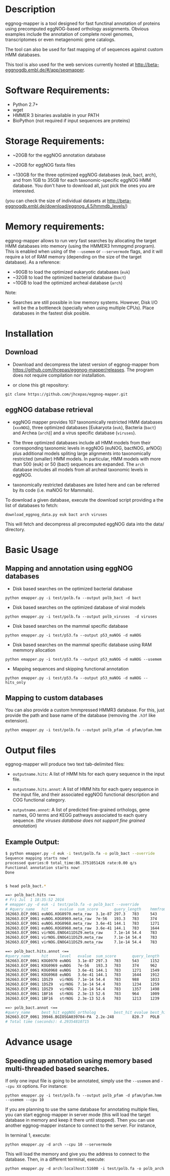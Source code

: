 # Description

eggnog-mapper is a tool designed for fast functinal annotation of proteins using
precomputed eggNOG-based orthology assignments. Obvious examples include the
annotation of complete novel genomes, transcriptomes or even metagenomic gene
catalogs.

The tool can also be used for fast mapping of of sequences against custom HMM
databases. 

This tool is also used for the web services currently hosted at
http://beta-eggnogdb.embl.de/#/app/seqmapper.

# Software Requirements: 

- Python 2.7+
- wget 
- HMMER 3 binaries available in your PATH
- BioPython (not required if input sequences are proteins)

# Storage Requirements:

- ~20GB for the eggNOG annotation database

- ~20GB for eggNOG fasta files

- ~130GB for the three optimized eggNOG databases (euk, bact, arch), and from
  1GB to 35GB for each taxonomic-specific eggNOG HMM database. You don't have to
  download all, just pick the ones you are interested.

(you can check the size of individual datasets at
http://beta-eggnogdb.embl.de/download/eggnog_4.5/hmmdb_levels/)

# Memory requirements:

eggnog-mapper allows to run very fast searches by allocating the target HMM
databases into memory (using the HMMER3 hmmpgmd program). This is enabled when
using of the `--usemem` or `--servermode` flags, and it will require a lot of
RAM memory (depending on the size of the target database). As a reference:

- ~90GB to load the optimized eukaryotic databases (`euk`)
- ~32GB to load the optimized bacterial database (`bact`)
- ~10GB to load the optimized archeal database (`arch`)

Note: 

- Searches are still possible in low memory systems. However, Disk I/O will be
  the a bottleneck (specially when using multiple CPUs). Place databases in
  the fastest disk posible.


# Installation 

## Download

- Download and decompress the latest version of eggnog-mapper from
  https://github.com/jhcepas/eggnog-mapper/releases. The program does not
  require compilation nor installation.

- or clone this git repository:

```
git clone https://github.com/jhcepas/eggnog-mapper.git
```

## eggNOG database retrieval 

- eggNOG mapper provides 107 taxonomically restricted HMM databases (`xxxNOG`),
  three optimized databases [Eukaryota (`euk`), Bacteria (`bact`) and Archea (`arch`)]
  and a virus specific database (`viruses`).

- The three optimized databases include all HMM models from their corresponding
  taxonomic levels in eggNOG (euNOG, bactNOG, arNOG) plus additional models
  spliting large alignments into taxonomically restricted (smaller) HMM
  models. In particular, HMM models with more than 500 (euk) or 50 (bact)
  sequences are expanded. The `arch` database includes all models from all
  archeal taxonomic levels in eggNOG.

- taxonomically restricted databases are listed here and can be referred by its
  code (i.e. maNOG for Mammals).


To download a given database, execute the download script providing a the list
of databases to fetch:

```
download_eggnog_data.py euk bact arch viruses
```

This will fetch and decompress all precomputed eggNOG data into the data/ directory. 

# Basic Usage

## Mapping and annotation using eggNOG databases

- Disk based searches on the optimized bacterial database 

```
python emapper.py -i test/polb.fa --output polb_bact -d bact
```

- Disk based searches on the optimized database of viral models

```
python emapper.py -i test/polb.fa --output polb_viruses  -d viruses
```

- Disk based searches on the mammal specific database

```
python emapper.py -i test/p53.fa --output p53_maNOG -d maNOG
```

- Disk based searches on the mammal specific database using RAM memmory allocation

```
python emapper.py -i test/p53.fa --output p53_maNOG -d maNOG --usemem
```

- Mapping sequences and skipping functional annotation
```
python emapper.py -i test/p53.fa --output p53_maNOG -d maNOG --hits_only 
```

## Mapping to custom databases

You can also provide a custom hmmpressed HMMR3 database. For this, just provide
the path and base name of the database (removing the `.h3f` like extension).

```
python emapper.py -i test/polb.fa --output polb_pfam -d pfam/pfam.hmm
```

# Output files

eggnog-mapper will produce two text tab-delimited files: 

- `outputname.hits`: A list of HMM hits for each query sequence in the input
  file.

- `outputname.hits.annot`: A list of HMM hits for each query sequence in the
  input file, and their associated eggNOG functional description and COG
  functional category.

- `outputname.annot`: A list of predicted fine-grained orthologs, gene names, GO
  terms and KEGG pathways associated to each query sequence. (*the viruses
  database does not support fine grained annotation*)

## Example Output:

```bash
$ python emapper.py -d euk -i test/polb.fa -o polb_bact --override
Sequence mapping starts now!
processed queries:0 total_time:86.3751051426 rate:0.00 q/s
Functional annotation starts now!
Done


$ head polb_bact.*

==> polb_bact.hits <==
# Fri Jul  1 18:35:52 2016
# emapper.py -d euk -i test/polb.fa -o polb_bact --override
# #query_name   hit     evalue  sum_score       query_length    hmmfrom hmmto   seqfrom seqto   query_coverage
362663.ECP_0061 euNOG.KOG0970.meta_raw  3.1e-87 297.3   783     543     1152    193     782     0.752234993614
362663.ECP_0061 euNOG.KOG0969.meta_raw  7e-56   193.3   783     374     962     204     768     0.72030651341
362663.ECP_0061 euNOG.KOG0968.meta_raw  3.6e-41 144.1   783     1271    1549    148     428     0.357598978289
362663.ECP_0061 euNOG.KOG0968.meta_raw  3.6e-41 144.1   783     1644    1912    490     759     0.343550446999
362663.ECP_0061 virNOG.ENOG411DSZ9.meta_raw     7.1e-14 54.4    783     988     1033    193     238     0.0574712643678
362663.ECP_0061 virNOG.ENOG411DSZ9.meta_raw     7.1e-14 54.4    783     1234    1259    404     428     0.0306513409962
362663.ECP_0061 virNOG.ENOG411DSZ9.meta_raw     7.1e-14 54.4    783     1357    1498    491     643     0.194125159642

==> polb_bact.hits.annot <==
#query_name     hit     level   evalue  sum_score       query_length    hmmfrom hmmto   seqfrom seqto   query_coverage  members_in_og   og_description  og_COG_categories
362663.ECP_0061 KOG0970 euNOG   3.1e-87 297.3   783     543     1152    193     782     0.752234993614  271     DNA polymerase  L
362663.ECP_0061 KOG0969 euNOG   7e-56   193.3   783     374     962     204     768     0.72030651341   224     DNA polymerase  L
362663.ECP_0061 KOG0968 euNOG   3.6e-41 144.1   783     1271    1549    148     428     0.357598978289  345     DNA polymerase  L
362663.ECP_0061 KOG0968 euNOG   3.6e-41 144.1   783     1644    1912    490     759     0.343550446999  345     DNA polymerase  L
362663.ECP_0061 1DSZ9   virNOG  7.1e-14 54.4    783     988     1033    193     238     0.0574712643678 20      DNA polymerase  L
362663.ECP_0061 1DSZ9   virNOG  7.1e-14 54.4    783     1234    1259    404     428     0.0306513409962 20      DNA polymerase  L
362663.ECP_0061 1DSZ9   virNOG  7.1e-14 54.4    783     1357    1498    491     643     0.194125159642  20      DNA polymerase  L
362663.ECP_0061 1BF16   strNOG  2.3e-13 52.6    783     964     1009    193     238     0.0574712643678 19      DNA polymerase  L
362663.ECP_0061 1BF16   strNOG  2.3e-13 52.6    783     1213    1239    404     429     0.0319284802043 19      DNA polymerase  L

==> polb_bact.annot <==
#query_name     best_hit_eggNOG_ortholog        best_hit_evalue best_hit_score  predicted_name  strict_orthologs        GO      KEGG(pathway)
362663.ECP_0061 39946.BGIOSGA039704-PA  2.2e-248        820.7   POLB    1006551.KOX_10750,1028307.EAE_11080,1045856.EcWSU1_00673,155864.Z0068,198214.SF0055,198628.Dda3937_01373,199310.c0071,218491.ECA3852,218493.SBG_0085,220341.STY0112,272620.KPN_00059,290338.CKO_03322,290339.ESA_03280,316407.85674307,362663.ECP_0061,39946.BGIOSGA039704-PA,399742.Ent638_0607,406817.XNC1_4058,406818.XBJ1_1795,465817.ETA_07310,469595.CSAG_03356,469613.HMPREF0864_02496,471874.PROSTU_01143,481805.EcolC_3597,498217.ETAE_0607,500637.PROVRUST_06038,500639.ENTCAN_05148,500640.CIT292_09418,502347.ESCAB7627_3201,511145.b0060,517433.PanABDRAFT_1681,520999.PROVALCAL_02276,521000.PROVRETT_06774,529507.PMI2327,561229.Dd1591_0570,561230.PC1_3628,561231.Pecwa_3819,579405.Dd703_0609,590409.Dd586_3566,592316.Pat9b_0640,634499.EpC_07180,634500.EbC_06980,634503.NT01EI_0703,637910.ROD_00651,640513.Entas_0660,665029.EAMY_2919,701347.Entcl_3665,706191.PANA_0690,712898.Pvag_0098,716541.ECL_00856,741091.Rahaq_3758,745277.Rahaq2_3852,882884.SARI_02907,99287.STM0097  GO:0003674,GO:0003824,GO:0003887,GO:0004518,GO:0004527,GO:0004529,GO:0004536,GO:0005575,GO:0005622,GO:0005623,GO:0005694,GO:0006139,GO:0006259,GO:0006260,GO:0006261,GO:0006281,GO:0006289,GO:0006297,GO:0006301,GO:0006725,GO:0006807,GO:0006950,GO:0006974,GO:0007154,GO:0008150,GO:0008152,GO:0008296,GO:0008408,GO:0009058,GO:0009059,GO:0009432,GO:0009605,GO:0009987,GO:0009991,GO:0016740,GO:0016772,GO:0016779,GO:0016787,GO:0016788,GO:0016796,GO:0016895,GO:0018130,GO:0019438,GO:0019985,GO:0031668,GO:0033554,GO:0034061,GO:0034641,GO:0034645,GO:0034654,GO:0043170,GO:0043226,GO:0043228,GO:0043229,GO:0043232,GO:0044237,GO:0044238,GO:0044249,GO:0044260,GO:0044271,GO:0044424,GO:0044464,GO:0044699,GO:0044763,GO:0045004,GO:0045005,GO:0046483,GO:0050896,GO:0051716,GO:0071496,GO:0071704,GO:0071897,GO:0090304,GO:0090305,GO:1901360,GO:1901362,GO:1901576
# Total time (seconds): 4.29354810715

```



# Advance usage

## Speeding up annotation using memory based multi-threaded based searches.

If only one input file is going to be annotated, simply use the `--usemem` and
`--cpu XX` options. For instance: 

```
python emapper.py -i test/polb.fa --output polb_pfam -d pfam/pfam.hmm --usemem --cpu 10
``` 

If you are planning to use the same database for annotating multiple files, you
can start eggnog-mapper in server mode (this will load the target database in
memory and keep it there until stopped). Then you can use another eggnog-mapper
instance to connect to the server. For instance, 

In terminal 1, execute:

```
python emapper.py -d arch --cpu 10 --servermode
```

This will load the memory and give you the address to connect to the
database. Then, in a different terminal, execute:

```
python emapper.py -d arch:localhost:51600 -i test/polb.fa -o polb_arch
```

